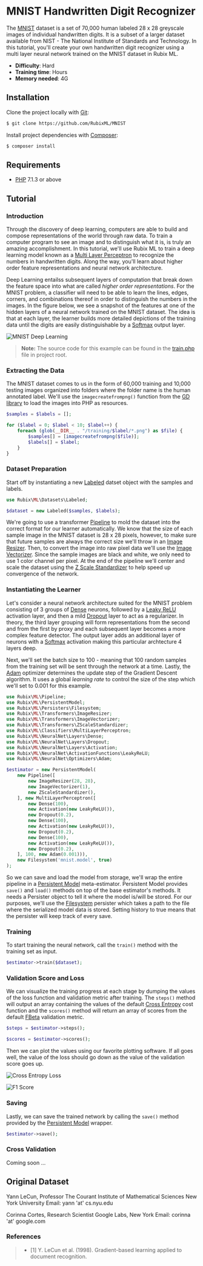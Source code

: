 # MNIST Handwritten Digit Recognizer
The [MNIST](https://en.wikipedia.org/wiki/MNIST_database) dataset is a set of 70,000 human labeled 28 x 28 greyscale images of individual handwritten digits. It is a subset of a larger dataset available from NIST - The National Institute of Standards and Technology. In this tutorial, you'll create your own handwritten digit recognizer using a multi layer neural network trained on the MNIST dataset in Rubix ML.

- **Difficulty**: Hard
- **Training time**: Hours
- **Memory needed**: 4G

## Installation
Clone the project locally with [Git](https://git-scm.com/):
```sh
$ git clone https://github.com/RubixML/MNIST
```

Install project dependencies with [Composer](http://getcomposer.com):
```sh
$ composer install
```

## Requirements
- [PHP](https://php.net) 7.1.3 or above

## Tutorial

### Introduction
Through the discovery of deep learning, computers are able to build and compose representations of the world through raw data. To train a computer program to see an image and to distinguish what it is, is truly an amazing accomplishment. In this tutorial, we'll use Rubix ML to train a deep learning model known as a [Multi Layer Perceptron](https://docs.rubixml.com/en/latest/classifiers/multi-layer-perceptron.html) to recognize the numbers in handwritten digits. Along the way, you'll learn about higher order feature representations and neural network architecture.

Deep Learning entailss subsequent layers of computation that break down the feature space into what are called *higher order representations*. For the MNIST problem, a classifier will need to be able to learn the lines, edges, corners, and combinations thereof in order to distinguish the numbers in the images. In the figure below, we see a snapshot of the features at one of the hidden layers of a neural network trained on the MNIST dataset. The idea is that at each layer, the learner builds more detailed depictions of the training data until the digits are easily distinguishable by a [Softmax](https://docs.rubixml.com/en/latest/neural-network/activation-functions/softmax.html) output layer.

![MNIST Deep Learning](https://github.com/RubixML/MNIST/blob/master/docs/images/mnist-deep-learning.png?raw=true)

> **Note:** The source code for this example can be found in the [train.php](https://github.com/RubixML/MNIST/blob/master/train.php) file in project root.

### Extracting the Data
The MNIST dataset comes to us in the form of 60,000 training and 10,000 testing images organized into folders where the folder name is the human annotated label. We'll use the `imagecreatefrompng()` function from the [GD library](https://www.php.net/manual/en/book.image.php) to load the images into PHP as resources.

```php
$samples = $labels = [];

for ($label = 0; $label < 10; $label++) {
    foreach (glob(__DIR__ . "/training/$label/*.png") as $file) {
        $samples[] = [imagecreatefrompng($file)];
        $labels[] = $label;
    }
}
```

### Dataset Preparation
Start off by instantiating a new [Labeled](https://docs.rubixml.com/en/latest/datasets/labeled.html) datset object with the samples and labels.

```php
use Rubix\ML\Datasets\Labeled;

$dataset = new Labeled($samples, $labels);
```

We're going to use a transformer [Pipeline](https://docs.rubixml.com/en/latest/pipeline.html) to mold the dataset into the correct format for our learner automatically. We know that the size of each sample image in the MNIST dataset is 28 x 28 pixels, however, to make sure that future samples are always the correct size we'll throw in an [Image Resizer](https://docs.rubixml.com/en/latest/transformers/image-resizer.html). Then, to convert the image into raw pixel data we'll use the [Image Vectorizer](https://docs.rubixml.com/en/latest/transformers/image-vectorizer.html). Since the sample images are black and white, we only need to use 1 color channel per pixel. At the end of the pipeline we'll center and scale the dataset using the [Z Scale Standardizer](https://docs.rubixml.com/en/latest/transformers/z-scale-standardizer.html) to help speed up convergence of the network.

### Instantiating the Learner
Let's consider a neural network architecture suited for the MNIST problem consisting of 3 groups of [Dense](https://docs.rubixml.com/en/latest/neural-network/hidden-layers/dense.html) neurons, followed by a [Leaky ReLU](https://docs.rubixml.com/en/latest/neural-network/activation-functions/leaky-relu.html) activation layer, and then a mild [Dropout](https://docs.rubixml.com/en/latest/neural-network/hidden-layers/dropout.html) layer to act as a regularizer. In theory, the third layer grouping will form representations from the second and from the first by proxy and each subsequent layer becomes a more complex feature detector. The output layer adds an additional layer of neurons with a [Softmax](https://docs.rubixml.com/en/latest/neural-network/activation-functions/softmax.html) activation making this particular archtecture 4 layers deep.

Next, we'll set the batch size to 100 - meaning that 100 random samples from the training set will be sent through the network at a time. Lastly, the [Adam](https://docs.rubixml.com/en/latest/neural-network/optimizers/adam.html) optimizer determines the update step of the Gradient Descent algorithm. It uses a global *learning rate* to control the size of the step which we'll set to 0.001 for this example.

```php
use Rubix\ML\Pipeline;
use Rubix\ML\PersistentModel;
use Rubix\ML\Persisters\Filesystem;
use Rubix\ML\Transformers\ImageResizer;
use Rubix\ML\Transformers\ImageVectorizer;
use Rubix\ML\Transformers\ZScaleStandardizer;
use Rubix\ML\Classifiers\MultiLayerPerceptron;
use Rubix\ML\NeuralNet\Layers\Dense;
use Rubix\ML\NeuralNet\Layers\Dropout;
use Rubix\ML\NeuralNet\Layers\Activation;
use Rubix\ML\NeuralNet\ActivationFunctions\LeakyReLU;
use Rubix\ML\NeuralNet\Optimizers\Adam;

$estimator = new PersistentModel(
    new Pipeline([
        new ImageResizer(28, 28),
        new ImageVectorizer(1),
        new ZScaleStandardizer(),
    ], new MultiLayerPerceptron([
        new Dense(100),
        new Activation(new LeakyReLU()),
        new Dropout(0.2),
        new Dense(100),
        new Activation(new LeakyReLU()),
        new Dropout(0.2),
        new Dense(100),
        new Activation(new LeakyReLU()),
        new Dropout(0.2),
    ], 100, new Adam(0.001))),
    new Filesystem('mnist.model', true)
);
```

So we can save and load the model from storage, we'll wrap the entire pipeline in a [Persistent Model](https://docs.rubixml.com/en/latest/persistent-model.html) meta-estimator. Persistent Model provides `save()` and `load()` methods on top of the base estimator's methods. It needs a Persister object to tell it where the model is/will be stored. For our purposes, we'll use the [Filesystem](https://docs.rubixml.com/en/latest/persisters/filesystem.html) persister which takes a path to the file where the serialized model data is stored. Setting history to true means that the persister will keep track of every save.

### Training
To start training the neural network, call the `train()` method with the training set as input.
```php
$estimator->train($dataset);
```

### Validation Score and Loss
We can visualize the training progress at each stage by dumping the values of the loss function and validation metric after training. The `steps()` method will output an array containing the values of the default [Cross Entropy](https://docs.rubixml.com/en/latest/neural-network/cost-functions/cross-entropy.html) cost function and the `scores()` method will return an array of scores from the default [FBeta](https://docs.rubixml.com/en/latest/cross-validation/metrics/f-beta.html) validation metric.

```php
$steps = $estimator->steps();

$scores = $estimator->scores();
```

Then we can plot the values using our favorite plotting software. If all goes well, the value of the loss should go down as the value of the validation score goes up.

![Cross Entropy Loss](https://raw.githubusercontent.com/RubixML/MNIST/master/docs/images/training-loss.svg?sanitize=true)

![F1 Score](https://raw.githubusercontent.com/RubixML/MNIST/master/docs/images/validation-score.svg?sanitize=true)

### Saving
Lastly, we can save the trained network by calling the `save()` method provided by the [Persistent Model](https://docs.rubixml.com/en/latest/persistent-model.html) wrapper.

```php
$estimator->save();
```

### Cross Validation

Coming soon ...

## Original Dataset
Yann LeCun, Professor
The Courant Institute of Mathematical Sciences
New York University
Email: yann 'at' cs.nyu.edu 

Corinna Cortes, Research Scientist
Google Labs, New York
Email: corinna 'at' google.com

### References
>- [1] Y. LeCun et al. (1998). Gradient-based learning applied to document recognition.
